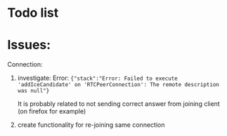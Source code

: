 # Todo list

# Issues:

Connection:

1. investigate:
   Error: `{"stack":"Error: Failed to execute 'addIceCandidate' on 'RTCPeerConnection': The remote description was null"}`

   It is probably related to not sending correct answer from joining client (on firefox for example)
2. create functionality for re-joining same connection

